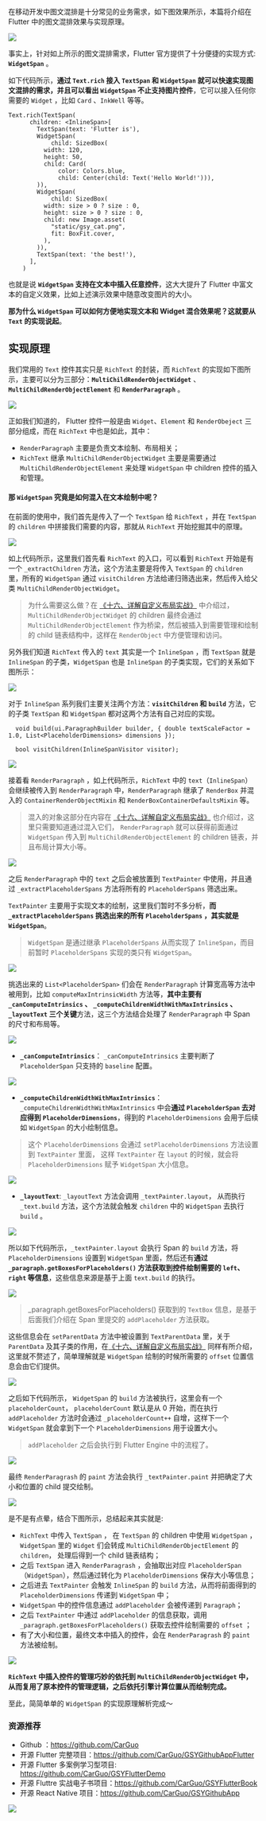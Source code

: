 在移动开发中图文混排是十分常见的业务需求，如下图效果所示，本篇将介绍在 Flutter 中的图文混排效果与实现原理。


![](http://img.cdn.guoshuyu.cn/20200316_Flutter-TWHP/image1)


事实上，针对如上所示的图文混排需求，Flutter 官方提供了十分便捷的实现方式: **`WidgetSpan`** 。

如下代码所示，**通过 `Text.rich` 接入 `TextSpan` 和 `WidgetSpan` 就可以快速实现图文混排的需求，并且可以看出 `WidgetSpan` 不止支持图片控件**，它可以接入任何你需要的 `Widget` ，比如 `Card` 、`InkWell` 等等。


```
Text.rich(TextSpan(
      children: <InlineSpan>[
        TextSpan(text: 'Flutter is'),
        WidgetSpan(
            child: SizedBox(
          width: 120,
          height: 50,
          child: Card(
              color: Colors.blue,
              child: Center(child: Text('Hello World!'))),
        )),
        WidgetSpan(
            child: SizedBox(
          width: size > 0 ? size : 0,
          height: size > 0 ? size : 0,
          child: new Image.asset(
            "static/gsy_cat.png",
            fit: BoxFit.cover,
          ),
        )),
        TextSpan(text: 'the best!'),
      ],
    )
```

也就是说  **`WidgetSpan` 支持在文本中插入任意控件**，这大大提升了 Flutter 中富文本的自定义效果，比如上述演示效果中随意改变图片的大小。

**那为什么 `WidgetSpan` 可以如何方便地实现文本和 Widget 混合效果呢？这就要从 `Text` 的实现说起**。

## 实现原理

我们常用的 `Text` 控件其实只是 `RichText` 的封装，而 `RichText` 的实现如下图所示，主要可以分为三部分：**`MultiChildRenderObjectWidget`** 、 **`MultiChildRenderObjectElement`** 和 **`RenderParagraph`** 。

![](http://img.cdn.guoshuyu.cn/20200316_Flutter-TWHP/image2)

正如我们知道的， Flutter 控件一般是由 `Widget`、`Element` 和 `RenderObeject` 三部分组成，而在 `RichText` 中也是如此，其中：

- `RenderParagraph` 主要是负责文本绘制、布局相关；
- `RichText` 继承 `MultiChildRenderObjectWidget` 主要是需要通过 `MultiChildRenderObjectElement` 来处理  `WidgetSpan` 中 children 控件的插入和管理。

#### 那 `WidgetSpan` 究竟是如何混入在文本绘制中呢？

在前面的使用中，我们首先是传入了一个 `TextSpan` 给 `RichText` ，并在 `TextSpan` 的 `children` 中拼接我们需要的内容，那就从 `RichText`  开始挖掘其中的原理。

![](http://img.cdn.guoshuyu.cn/20200316_Flutter-TWHP/image3)

如上代码所示，这里我们首先看 `RichText` 的入口，可以看到 `RichText` 开始是有一个 `_extractChildren` 方法，这个方法主要是将传入 `TextSpan` 的 `children` 里，所有的 `WidgetSpan` 通过 `visitChildren` 方法给递归筛选出来，然后传入给父类 `MultiChildRenderObjectWidget`。

> 为什么需要这么做？在 [《十六、详解自定义布局实战》](https://mp.weixin.qq.com/s/zwKG0ehMRPoRidRPtGGUpQ) 中介绍过，`MultiChildRenderObjectWidget` 的 children 最终会通过 `MultiChildRenderObjectElement` 作为桥梁，然后被插入到需要管理和绘制的 child 链表结构中，这样在 `RenderObject` 中方便管理和访问。

另外我们知道 `RichText` 传入的 `text` 其实是一个 `InlineSpan`  ，而 `TextSpan` 就是 `InlineSpan` 的子类，`WidgetSpan` 也是 `InlineSpan` 的子类实现，它们的关系如下图所示：

![](http://img.cdn.guoshuyu.cn/20200316_Flutter-TWHP/image4)

对于 `InlineSpan` 系列我们主要关注两个方法：**`visitChildren` 和 `build`** 方法，它的子类 `TextSpan` 和 `WidgetSpan` 都对这两个方法有自己对应的实现。

```
  void build(ui.ParagraphBuilder builder, { double textScaleFactor = 1.0, List<PlaceholderDimensions> dimensions });

  bool visitChildren(InlineSpanVisitor visitor);
```

![](http://img.cdn.guoshuyu.cn/20200316_Flutter-TWHP/image5)


接着看 `RenderParagraph` ，如上代码所示，`RichText` 中的 `text`（`InlineSpan`） 会继续被传入到 `RenderParagraph` 中，`RenderParagraph` 继承了 `RenderBox` 并混入的 `ContainerRenderObjectMixin` 和 `RenderBoxContainerDefaultsMixin` 等。

> 混入的对象这部分在内容在 [《十六、详解自定义布局实战》](https://mp.weixin.qq.com/s/zwKG0ehMRPoRidRPtGGUpQ)  也介绍过，这里只需要知道通过混入它们， `RenderParagraph`  就可以获得前面通过 `WidgetSpan` 传入到 `MultiChildRenderObjectElement` 的 children 链表，并且布局计算大小等。

![](http://img.cdn.guoshuyu.cn/20200316_Flutter-TWHP/image6)

之后 `RenderParagraph` 中的 `text` 之后会被放置到 `TextPainter` 中使用，并且通过 `_extractPlaceholderSpans` 方法将所有的 `PlaceholderSpans` 筛选出来。

`TextPainter` 主要用于实现文本的绘制，这里我们暂时不多分析，**而 `_extractPlaceholderSpans` 挑选出来的所有 `PlaceholderSpans` ，其实就是 `WidgetSpan`**。

>  `WidgetSpan` 是通过继承 `PlaceholderSpans` 从而实现了 `InlineSpan`，而目前暂时 `PlaceholderSpans` 实现的类只有  `WidgetSpan`。

![](http://img.cdn.guoshuyu.cn/20200316_Flutter-TWHP/image7)


挑选出来的 `List<PlaceholderSpan>` 们会在 `RenderParagraph` 计算宽高等方法中被用到，比如 `computeMaxIntrinsicWidth` 方法等，**其中主要有 `_canComputeIntrinsics` 、 `_computeChildrenWidthWithMaxIntrinsics` 、`_layoutText` 三个关键**方法，这三个方法结合处理了  `RenderParagraph` 中 Span 的尺寸和布局等。

![](http://img.cdn.guoshuyu.cn/20200316_Flutter-TWHP/image8)

- **`_canComputeIntrinsics`**：  `_canComputeIntrinsics` 主要判断了 `PlaceholderSpan` 只支持的 `baseline` 配置。

![](http://img.cdn.guoshuyu.cn/20200316_Flutter-TWHP/image9)

- **`_computeChildrenWidthWithMaxIntrinsics`**：   `_computeChildrenWidthWithMaxIntrinsics` 中会**通过 `PlaceholderSpan` 去对应得到 `PlaceholderDimensions`**，得到的  `PlaceholderDimensions`  会用于后续如 `WidgetSpan` 的大小绘制信息。

> 这个  `PlaceholderDimensions` 会通过 `setPlaceholderDimensions` 方法设置到 `TextPainter` 里面， 这样  `TextPainter` 在 `layout` 的时候，就会将 `PlaceholderDimensions` 赋予 `WidgetSpan` 大小信息。

![](http://img.cdn.guoshuyu.cn/20200316_Flutter-TWHP/image10)

- **`_layoutText`**: `_layoutText` 方法会调用 `_textPainter.layout`， 从而执行 `_text.build` 方法，这个方法就会触发 `children` 中的 `WidgetSpan` 去执行 `build` 。

![](http://img.cdn.guoshuyu.cn/20200316_Flutter-TWHP/image11)

所以如下代码所示，`_textPainter.layout` 会执行 Span 的 `build` 方法，将 `PlaceholderDimensions` 设置到 `WidgetSpan` 里面，然后还有**通过 `_paragraph.getBoxesForPlaceholders()` 方法获取到控件绘制需要的 `left`、`right` 等信息**，这些信息来源是基于上面 `text.build` 的执行。

![](http://img.cdn.guoshuyu.cn/20200316_Flutter-TWHP/image12)


> _paragraph.getBoxesForPlaceholders() 获取到的 `TextBox` 信息，是基于后面我们介绍在 Span 里提交的 `addPlaceholder` 方法获取。


这些信息会在 `setParentData` 方法中被设置到 `TextParentData` 里，关于 `ParentData` 及其子类的作用，在[《十六、详解自定义布局实战》](https://mp.weixin.qq.com/s/zwKG0ehMRPoRidRPtGGUpQ)  同样有所介绍，这里就不赘述了，简单理解就是  `WidgetSpan`  绘制的时候所需要的 `offset` 位置信息会由它们提供。

![](http://img.cdn.guoshuyu.cn/20200316_Flutter-TWHP/image13)

之后如下代码所示， `WidgetSpan` 的 `build` 方法被执行，这里会有一个 `placeholderCount`， `placeholderCount` 默认是从 0 开始，而在执行 `addPlaceholder` 方法时会通过 `_placeholderCount++` 自增，这样下一个 `WidgetSpan` 就会拿到下一个 `PlaceholderDimensions` 用于设置大小。

> `addPlaceholder` 之后会执行到 Flutter Engine 中的流程了。

![](http://img.cdn.guoshuyu.cn/20200316_Flutter-TWHP/image14)

最终 `RenderParagrash`  的 `paint` 方法会执行 `_textPainter.paint` 并把确定了大小和位置的 child 提交绘制。

![](http://img.cdn.guoshuyu.cn/20200316_Flutter-TWHP/image15)

是不是有点晕，结合下图所示，总结起来其实就是:

- `RichText` 中传入 `TextSpan` ， 在 `TextSpan` 的 children 中使用 `WidgetSpan` ，`WidgetSpan` 里的 `Widget` 们会转成 `MultiChildRenderObjectElement` 的 `children`， 处理后得到一个 child 链表结构；
- 之后 `TextSpan` 进入 `RenderParagrash` ，会抽取出对应 `PlaceholderSpan`（`WidgetSpan`），然后通过转化为 `PlaceholderDimensions` 保存大小等信息；
- 之后进去 `TextPainter` 会触发  `InlineSpan` 的 `build` 方法，从而将前面得到的 `PlaceholderDimensions` 传递到 `WidgetSpan` 中；
- `WidgetSpan` 中的控件信息通过  `addPlaceholder` 会被传递到 `Paragraph`；
- 之后 `TextPainter` 中通过 `addPlaceholder` 的信息获取，调用 `_paragraph.getBoxesForPlaceholders()` 获取去控件绘制需要的 `offset` ；
-  有了大小和位置，最终文本中插入的控件，会在 `RenderParagrash` 的 `paint` 方法被绘制。


![](http://img.cdn.guoshuyu.cn/20200316_Flutter-TWHP/image16)


**`RichText` 中插入控件的管理巧妙的依托到 `MultiChildRenderObjectWidget` 中，从而复用了原本控件的管理逻辑，之后依托引擎计算位置从而绘制完成。**

至此，简简单单的  `WidgetSpan` 的实现原理解析完成～


### 资源推荐

- Github ：https://github.com/CarGuo
- 开源 Flutter 完整项目：https://github.com/CarGuo/GSYGithubAppFlutter
- 开源 Flutter 多案例学习型项目: https://github.com/CarGuo/GSYFlutterDemo
- 开源 Fluttre 实战电子书项目：https://github.com/CarGuo/GSYFlutterBook
- 开源 React Native 项目：https://github.com/CarGuo/GSYGithubApp



![](http://img.cdn.guoshuyu.cn/20200316_Flutter-TWHP/image17)